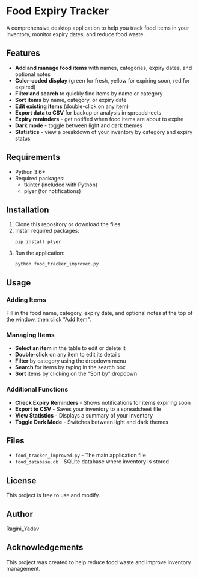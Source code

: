 # Food Expiry Tracker

A comprehensive desktop application to help you track food items in your inventory, monitor expiry dates, and reduce food waste.

## Features

- **Add and manage food items** with names, categories, expiry dates, and optional notes
- **Color-coded display** (green for fresh, yellow for expiring soon, red for expired)
- **Filter and search** to quickly find items by name or category
- **Sort items** by name, category, or expiry date
- **Edit existing items** (double-click on any item)
- **Export data to CSV** for backup or analysis in spreadsheets
- **Expiry reminders** - get notified when food items are about to expire
- **Dark mode** - toggle between light and dark themes
- **Statistics** - view a breakdown of your inventory by category and expiry status

## Requirements

- Python 3.6+
- Required packages:
  - tkinter (included with Python)
  - plyer (for notifications)

## Installation

1. Clone this repository or download the files
2. Install required packages:
   ```
   pip install plyer
   ```
3. Run the application:
   ```
   python food_tracker_improved.py
   ```

## Usage

### Adding Items
Fill in the food name, category, expiry date, and optional notes at the top of the window, then click "Add Item".

### Managing Items
- **Select an item** in the table to edit or delete it
- **Double-click** on any item to edit its details
- **Filter** by category using the dropdown menu
- **Search** for items by typing in the search box
- **Sort** items by clicking on the "Sort by" dropdown

### Additional Functions
- **Check Expiry Reminders** - Shows notifications for items expiring soon
- **Export to CSV** - Saves your inventory to a spreadsheet file
- **View Statistics** - Displays a summary of your inventory
- **Toggle Dark Mode** - Switches between light and dark themes

## Files
- `food_tracker_improved.py` - The main application file
- `food_database.db` - SQLite database where inventory is stored

## License
This project is free to use and modify.

## Author
Ragini_Yadav

## Acknowledgements

This project was created to help reduce food waste and improve inventory management. 
